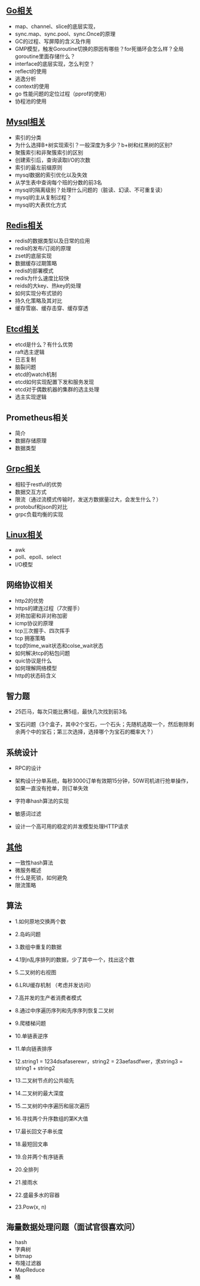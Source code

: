 ## [Go相关](./answer/go.md)

* map、channel、slice的底层实现，
* sync.map、sync.pool、sync.Once的原理
* GC的过程、写屏障的含义及作用
* GMP模型，触发Goroutine切换的原因有哪些？for死循环会怎么样？全局goroutine里面存储什么？
* interface的底层实现，怎么判空？
* reflect的使用
* 逃逸分析
* context的使用
* go 性能问题的定位过程（pprof的使用）
* 协程池的使用

## [Mysql相关](./answer/mysql.md)

* 索引的分类
* 为什么选择B+树实现索引？一般深度为多少？b+树和红黑树的区别?
* 聚簇索引和非聚簇索引的区别
* 创建索引后，查询读取I/O的次数
* 索引的最左前缀原则
* mysql数据的索引优化以及失效
* 从学生表中查询每个班的分数的前3名
* mysql的隔离级别？处理什么问题的（脏读、幻读、不可重复读）
* mysql的主从复制过程？
* mysql的大表优化方式


##  [Redis相关](./answer/redis.md)
* redis的数据类型以及日常的应用
* redis的发布/订阅的原理
* zset的底层实现
* 数据缓存过期策略
* redis的部署模式
* redis为什么速度比较快
* reids的大key、热key的处理
* 如何实现分布式锁的
* 持久化策略及其对比
* 缓存雪崩、缓存击穿、缓存穿透

## [Etcd相关](./answer/etcd.md)

* etcd是什么？有什么优势
* raft选主逻辑
* 日志复制
* 脑裂问题
* etcd的watch机制
* etcd如何实现配置下发和服务发现
* etcd对于偶数机器的集群的选主处理
* 选主实现逻辑

## Prometheus相关

* 简介
* 数据存储原理
* 数据类型

## [Grpc相关](./answer/grpc.md)

* 相较于restful的优势
* 数据交互方式
* 限流（通过流模式传输时，发送方数据量过大，会发生什么？）
* protobuf和json的对比
* grpc负载均衡的实现

## [Linux相关](./answer/etcd.md)

* awk
* poll、epoll、select
* I/O模型

## 网络协议相关

* http2的优势
* https的建连过程（7次握手）
* 对称加密和非对称加密
* icmp协议的原理
* tcp三次握手、四次挥手
* tcp 拥塞策略
* tcp的time_wait状态和colse_wait状态
* 如何解决tcp的粘包问题
* quic协议是什么
* 如何理解网络模型
* http的状态码含义

## 智力题

* 25匹马，每次只能比赛5组，最快几次找到前3名

* 宝石问题（3个盒子，其中2个宝石，一个石头；先随机选取一个，然后剔除剩余两个中的宝石；第三次选择，选择哪个为宝石的概率大？）


## 系统设计

* RPC的设计

* 架构设计分单系统，每秒3000订单有效期15分钟，50W司机进行抢单操作，如果一直没有抢单，则订单失效

* 字符串hash算法的实现
* 敏感词过滤
* 设计一个高可用的稳定的并发模型处理HTTP请求

##  [其他](./answer/other.md)
* 一致性hash算法
* 微服务概述
* 什么是死锁，如何避免
* 限流策略

## 算法
* 1.如何原地交换两个数

* 2.岛屿问题

* 3.数组中重复的数据  

* 4.1到n乱序排列的数据，少了其中一个，找出这个数

* 5.二叉树的右视图

* 6.LRU缓存机制  （考虑并发访问）

* 7.高并发的生产者消费者模式

* 8.通过中序遍历序列和先序序列恢复二叉树

* 9.爬楼梯问题

* 10.单链表逆序

* 11.单向链表排序

* 12.string1 = 1234dsafaserewr，string2 = 23aefasdfwer，求string3 = string1 + string2

* 13.二叉树节点的公共祖先

* 14.二叉树的最大深度

* 15.二叉树的中序遍历和层次遍历

* 16.寻找两个升序数组的第K大值

* 17.最长回文子串长度

* 18.最短回文串

* 19.合并两个有序链表  

* 20.全排列

* 21.接雨水

* 22.盛最多水的容器  

* 23.Pow(x, n)  

## 海量数据处理问题（面试官很喜欢问）
* hash
* 字典树
* bitmap
* 布隆过滤器
* MapReduce
* 桶

  

  

